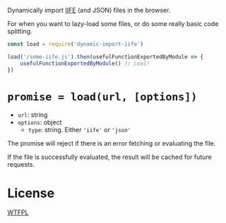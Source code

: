 Dynamically import [IIFE](https://en.wikipedia.org/wiki/Immediately-invoked_function_expression) (and JSON) files in the browser.

For when you want to lazy-load some files, or do some really basic code splitting.

```js
const load = require('dynamic-import-iife')

load('/some-iife.js').then(usefulFunctionExportedByModule => {
	usefulFunctionExportedByModule() // cool!
})
```

# `promise = load(url, [options])`

- `url`: string
- `options`: object
	- `type`: string.  Either `'iife'` or `'json'`

The promise will reject if there is an error fetching or evaluating the file.

If the file is successfully evaluated, the result will be cached for future requests.

# License

[WTFPL](http://wtfpl2.com)
